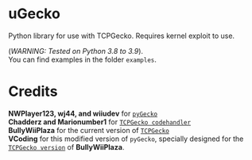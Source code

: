 # uGecko
Python library for use with TCPGecko. Requires kernel exploit to use.

(*WARNING: Tested on Python 3.8 to 3.9*). <br />
You can find examples in the folder `examples`.

# Credits

**NWPlayer123, wj44, and wiiudev** for [`pyGecko`](https://github.com/wiiudev/pyGecko)<br />
**Chadderz and Marionumber1** for [`TCPGecko codehandler`](https://github.com/wiiudev/pyGecko/tree/master/codehandler)<br />
**BullyWiiPlaza** for the current version of [`TCPGecko`](https://github.com/BullyWiiPlaza/tcpgecko/)<br />
**VCoding** for this modified version of `pyGecko`, specially designed for the [`TCPGecko version`](https://github.com/BullyWiiPlaza/tcpgecko/) of **BullyWiiPlaza**.
